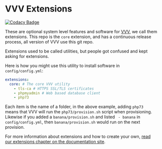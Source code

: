 # VVV Extensions

[![Codacy Badge](https://api.codacy.com/project/badge/Grade/11a6ce9836224f1781d17918d0e0d605)](https://www.codacy.com/gh/Varying-Vagrant-Vagrants/vvv-utilities?utm_source=github.com&amp;utm_medium=referral&amp;utm_content=Varying-Vagrant-Vagrants/vvv-utilities&amp;utm_campaign=Badge_Grade)

These are optional system level features and software for [VVV](https://github.com/varying-vagrant-vagrants/vvv/), we call them extensions. This repo is the `core` extension, and has a continuous release process, all version of VVV use this git repo.

Extensions used to be called utilities, but people got confused and kept asking for extensions.

Here is how you might use this utility to install software in `config/config.yml`:

```yaml
extensions:
  core: # The core VVV utility
    - tls-ca # HTTPS SSL/TLS certificates
    - phpmyadmin # Web based database client
    - php73
```

Each item is the name of a folder, in the above example, adding `php73` means that VVV will run the `php73/provision.sh` script when provisioning. Likewise if you added a `banana/provision.sh` and listed ` - banana` in `config/config.yml`, then `banana/provision.sh` would run on the next provision.

For more information about extensions and how to create your own, [read our extensions chapter on the documentation site](https://varyingvagrantvagrants.org/docs/en-US/utilities/).
